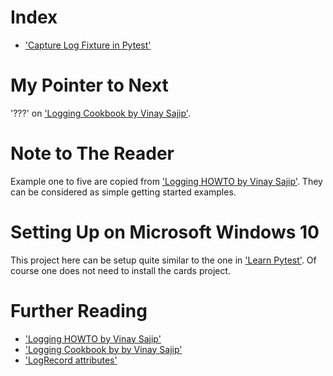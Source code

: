 # Index

- ['Capture Log Fixture in Pytest'](../learnpytest/test_log.py)

# My Pointer to Next

'???' on ['Logging Cookbook by Vinay Sajip'](https://docs.python.org/3/howto/logging-cookbook.html).

# Note to The Reader

Example one to five are copied from ['Logging HOWTO by Vinay Sajip'](https://docs.python.org/3/howto/logging.html). They
can be considered as simple getting started examples.


# Setting Up on Microsoft Windows 10

This project here can be setup quite similar to the one in ['Learn Pytest'](../learnpytest/readme.md). Of
course one does not need to install the cards project.

# Further Reading

- ['Logging HOWTO by Vinay Sajip'](https://docs.python.org/3/howto/logging.html)
- ['Logging Cookbook by by Vinay Sajip'](https://docs.python.org/3/howto/logging-cookbook.html)
- ['LogRecord attributes'](https://docs.python.org/3/library/logging.html#logrecord-attributes)